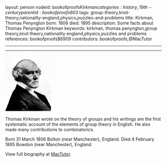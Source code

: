 layout: person
nodeid: bookofproofs$Kirkman
categories: history,19th-century
parentid: bookofproofs$603
tags: group-theory,knot-theory,nationality-england,physics,puzzles-and-problems
title: Kirkman, Thomas Penyngton
born: 1806
died: 1895
description: Some facts about Thomas Penyngton Kirkman
keywords: kirkman, thomas penyngton,group theory,knot theory,nationality england,physics,puzzles and problems
references: bookofproofs$6909
contributors: bookofproofs,@MacTutor

---


---

![Kirkman.jpg](https://github.com/bookofproofs/bookofproofs.github.io/blob/main/_sources/_assets/images/portraits/Kirkman.jpg?raw=true)

Thomas Kirkman wrote on the theory of groups and his writings are the first systematic account of the elements of group theory in English. He also made many contributions to combinatorics.

Born 31 March 1806 Bolton (near Manchester), England. Died 4 February 1895 Bowdon (near Manchester), England.


View full biography at [MacTutor](https://mathshistory.st-andrews.ac.uk/Biographies/Kirkman/).